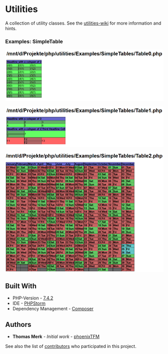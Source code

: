 # Utilities

A collection of utility classes.
See the [utilities-wiki](https://github.com/phoenixTFM/utilities/wiki) for more information and hints.

### Examples: SimpleTable

![Table 0](images/table0.png)

![Table 1](images/table1.png)

![Table 2](images/table2.png)

## Built With

* PHP-Version - [7.4.2](https://www.php.net/ChangeLog-7.php)
* IDE - [PHPStorm](https://www.jetbrains.com/phpstorm/)
* Dependency Management - [Composer](https://getcomposer.org/)

## Authors

* **Thomas Merk** - *Initial work* - [phoenixTFM](https://github.com/phoenixTFM)

See also the list of [contributors](https://github.com/phoenixTFM/squid-draw/graphs/contributors) who participated in this project.
